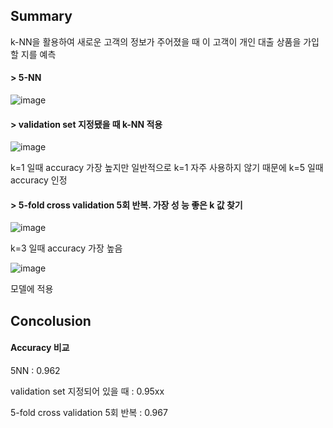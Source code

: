 ## Summary 

k-NN을 활용하여 새로운 고객의 정보가 주어졌을 때 이 고객이 개인 대출 상품을 가입할 지를 예측 

#### > 5-NN
![image](https://user-images.githubusercontent.com/87505072/130892475-34cc22a1-964b-45c8-a913-604983e985a6.png)

#### > validation set 지정됐을 때 k-NN 적용
![image](https://user-images.githubusercontent.com/87505072/130893388-e4dcc548-4db9-4de8-a9e1-cc5ad56291b9.png)

k=1 일때 accuracy 가장 높지만 일반적으로 k=1 자주 사용하지 않기 때문에 k=5 일때 accuracy 인정

#### > 5-fold cross validation 5회 반복. 가장 성 능 좋은 k 값 찾기 
![image](https://user-images.githubusercontent.com/87505072/130893538-4e179f24-a40c-425e-b55c-61cd0edb1b1b.png)

k=3 일때 accuracy 가장 높음 

![image](https://user-images.githubusercontent.com/87505072/130893588-9a0ce5c4-a9df-4abb-9808-3d070eb52ca7.png)

모델에 적용 

## Concolusion

#### Accuracy 비교

5NN : 0.962

validation set 지정되어 있을 때 : 0.95xx

5-fold cross validation 5회 반복 : 0.967 
